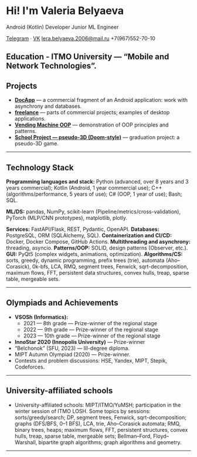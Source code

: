 # Hi! I'm Valeria Belyaeva

Android (Kotlin) Developer
Junior ML Engineer

[Telegram](https://t.me/irisu_r) · [VK](https://vk.com/iresu)
[lera.belyaeva.2006@mail.ru](mailto:lera.belyaeva.2006@mail.ru)
+7(967)552-70-10


Education -  **ITMO University** — “Mobile and Network Technologies”.
---

## Projects

* **[DocApp](https://github.com/ValeriaBelyaeva/DocApp)** — a commercial fragment of an Android application: work with asynchrony and databases.
* **[freelance](https://github.com/ValeriaBelyaeva/freelance)** — parts of commercial projects; examples of desktop applications.
* **[Vending Machine OOP](https://github.com/ValeriaBelyaeva/vending_machine_oop)** — demonstration of OOP principles and patterns.
* **[School Project — pseudo-3D (Doom-style)](https://github.com/ValeriaBelyaeva/school_project_star_wars)** — graduation project: a pseudo-3D game.

---

## Technology Stack

**Programming languages and stack:**
Python (advanced, over 8 years and 3 years commercial); Kotlin (Android, 1 year commercial use); C++ (algorithms/performance, 5 years of use); C# (OOP, 1 year of use); Bash; SQL.

**ML/DS:** pandas, NumPy, scikit-learn (Pipeline/metrics/cross-validation), PyTorch (MLP/CNN prototypes), matplotlib, plotly.

**Services:** FastAPI/Flask, REST, Pydantic, OpenAPI.
**Databases:** PostgreSQL, ORM (SQLAlchemy, SQL).
**Containerization and CI/CD:** Docker, Docker Compose, GitHub Actions.
**Multithreading and asynchrony:** threading, asyncio.
**Patterns/OOP:** SOLID, design patterns (Observer, etc.).
**GUI:** PyQt5 (complex widgets, animations, optimization).
**Algorithms/CS:** sorts, greedy, dynamic programming, prefix trees (trie), automata (Aho–Corasick), 0k-bfs, LCA, RMQ, segment trees, Fenwick, sqrt-decomposition, maximum flows, FFT, persistent data structures, convex hulls, treap, sparse table, mergeable sets.

---

## Olympiads and Achievements

* **VSOSh (Informatics):** 
  * 2021 — 8th grade — Prize-winner of the regional stage
  * 2022 — 9th grade — Prize-winner of the regional stage
  * 2023 — 10th grade — Prize-winner of the regional stage
* **InnoStar 2020 (Innopolis University)** — Prize-winner
* “Belchonok” (SFU, 2023) — III-degree diploma.
* MIPT Autumn Olympiad (2020) — Prize-winner.
* Contests and problem discussions: HSE, Yandex, MIPT, Stepik, Codeforces.

---

## University-affiliated schools

* University-affiliated schools: MIPT/ITMO/YuMSH; participation in the winter session of ITMO LOSH.
  Some topics by sessions: sorts/greedy/search; DP, segment trees, Fenwick, sqrt-decomposition; graphs (DFS/BFS, 0–1 BFS), LCA, trie, Aho–Corasick automata; RMQ, binary trees, heaps; maximum flows, FFT, persistent structures, convex hulls, treap, sparse table, mergeable sets; Bellman–Ford, Floyd–Warshall, bipartite graph algorithms; graph algorithms and geometry.

---
